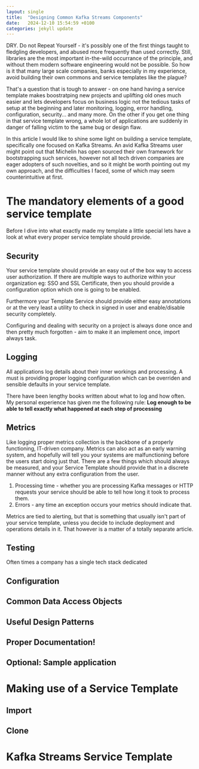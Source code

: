 ```yaml
---
layout: single
title:  "Designing Common Kafka Streams Components"
date:   2024-12-10 15:54:59 +0100
categories: jekyll update
---
```

DRY. Do not Repeat Yourself - it's possibly one of the first things taught to fledgling developers, and abused more frequently than used correctly. Still, libraries are the most important in-the-wild occurrance of the principle, and without them modern software engineering would not be possible. So how is it that many large scale companies, banks especially in my experience, avoid building their own commons and service templates like the plague? 

That's a question that is tough to answer - on one hand having a service template makes boostratping new projects and uplifting old ones much easier and lets developers focus on business logic not the tedious tasks of setup at the beginning and later monitoring, logging, error handling, configuration, security... and many more. On the other if you get one thing in that service template wrong, a whole lot of applications are suddenly in danger of falling victim to the same bug or design flaw. 

In this article I would like to shine some light on building a service template, specifically one focused on Kafka Streams. An avid Kafka Streams user might point out that Michelin has open sourced their own framework for bootstrapping such services, however not all tech driven companies are eager adopters of such novelties, and so it might be worth pointing out my own approach, and the difficulties I faced, some of which may seem counterintuitive at first. 

# The mandatory elements of a good service template
Before I dive into what exactly made my template a little special lets have a look at what every proper service template should provide. 
## Security
Your service template should provide an easy out of the box way to access user authorization. If there are multiple ways to authorize within your organization eg: SSO and SSL Certificate, then you should provide a configuration option which one is going to be enabled. 

Furthermore your Template Service should provide either easy annotations or at the very least a utility to check in signed in user and enable/disable security completely. 

Configuring and dealing with security on a project is always done once and then pretty much forgotten - aim to make it an implement once, import always task. 
## Logging
All applications log details about their inner workings and processing. A must is providing proper logging configuration which can be overriden and sensible defaults in your service template. 

There have been lengthy books written about what to log and how often. My personal experience has given me the following rule:
**Log enough to be able to tell exactly what happened at each step of processing**
## Metrics
Like logging proper metrics collection is the backbone of a properly functioning, IT-driven company. Metrics can also act as an early warning system, and hopefully will tell you your systems are malfunctioning before the users start doing just that. There are a few things which should always be measured, and your Service Template should provide that in a discrete manner without any extra configuration from the user. 
1. Processing time - whether you are processing Kafka messages or HTTP requests your service should be able to tell how long it took to process them. 
2. Errors - any time an exception occurs your metrics should indicate that. 

Metrics are tied to alerting, but that is something that usually isn't part of your service template, unless you decide to include deployment and operations details in it. That however is a matter of a totally separate article. 
## Testing 
Often times a company has a single tech stack dedicated 
## Configuration
## Common Data Access Objects
## Useful Design Patterns
## Proper Documentation!
## Optional: Sample application

# Making use of a Service Template
## Import
## Clone

# Kafka Streams Service Template